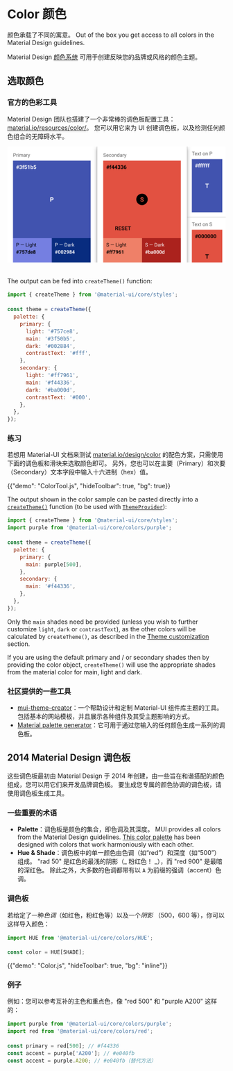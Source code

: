 # Color 颜色

<p class="description">颜色承载了不同的寓意。 Out of the box you get access to all colors in the Material Design guidelines.</p>

Material Design [颜色系统](https://material.io/design/color/) 可用于创建反映您的品牌或风格的颜色主题。

## 选取颜色

### 官方的色彩工具

Material Design 团队也搭建了一个非常棒的调色板配置工具： [material.io/resources/color/](https://material.io/resources/color/)。 您可以用它来为 UI 创建调色板，以及检测任何颜色组合的无障碍水平。

<a href="https://material.io/resources/color/#!/?view.left=0&view.right=0&primary.color=3F51B5&secondary.color=F44336" target="_blank" rel="noopener nofollow">
  <img src="/static/images/color/colorTool.png" alt="官方的色彩工具" style="width: 574px" />
</a>

<br />
<br />

The output can be fed into `createTheme()` function:

```js
import { createTheme } from '@material-ui/core/styles';

const theme = createTheme({
  palette: {
    primary: {
      light: '#757ce8',
      main: '#3f50b5',
      dark: '#002884',
      contrastText: '#fff',
    },
    secondary: {
      light: '#ff7961',
      main: '#f44336',
      dark: '#ba000d',
      contrastText: '#000',
    },
  },
});
```

### 练习

若想用 Material-UI 文档来测试 [material.io/design/color](https://material.io/design/color/) 的配色方案，只需使用下面的调色板和滑块来选取颜色即可。 另外，您也可以在主要（Primary）和次要（Secondary）文本字段中输入十六进制（hex）值。

{{"demo": "ColorTool.js", "hideToolbar": true, "bg": true}}

The output shown in the color sample can be pasted directly into a [`createTheme()`](/customization/theming/#createtheme-options-theme) function (to be used with [`ThemeProvider`](/customization/theming/#theme-provider)):

```jsx
import { createTheme } from '@material-ui/core/styles';
import purple from '@material-ui/core/colors/purple';

const theme = createTheme({
  palette: {
    primary: {
      main: purple[500],
    },
    secondary: {
      main: '#f44336',
    },
  },
});
```

Only the `main` shades need be provided (unless you wish to further customize `light`, `dark` or `contrastText`), as the other colors will be calculated by `createTheme()`, as described in the [Theme customization](/customization/palette/) section.

If you are using the default primary and / or secondary shades then by providing the color object, `createTheme()` will use the appropriate shades from the material color for main, light and dark.

### 社区提供的一些工具

- [mui-theme-creator](https://bareynol.github.io/mui-theme-creator/)：一个帮助设计和定制 Material-UI 组件库主题的工具。 包括基本的网站模板，并且展示各种组件及其受主题影响的方式。
- [Material palette generator](https://material.io/inline-tools/color/)：它可用于通过您输入的任何颜色生成一系列的调色板。

## 2014 Material Design 调色板

这些调色板最初由 Material Design 于 2014 年创建，由一些旨在和谐搭配的颜色组成，您可以用它们来开发品牌调色板。 要生成您专属的颜色协调的调色板，请使用调色板生成工具。

### 一些重要的术语

- **Palette**：调色板是颜色的集合，即色调及其深度。 MUI provides all colors from the Material Design guidelines. [This color palette](#color-palette) has been designed with colors that work harmoniously with each other.
- **Hue & Shade**：调色板中的单一颜色由色调（如“red”）和深度（如“500”）组成。 "rad 50" 是红色的最浅的阴影（_ 粉红色！ _），而 "red 900" 是最暗的深红色。 除此之外，大多数的色调都带有以 `A` 为前缀的强调（accent）色调。

### 调色板

若给定了一种*色调*（如红色，粉红色等）以及一个*阴影* （500，600 等），你可以这样导入颜色：

```jsx
import HUE from '@material-ui/core/colors/HUE';

const color = HUE[SHADE];
```

{{"demo": "Color.js", "hideToolbar": true, "bg": "inline"}}

### 例子

例如：您可以参考互补的主色和重点色，像 "red 500" 和 "purple A200" 这样的：

```js
import purple from '@material-ui/core/colors/purple';
import red from '@material-ui/core/colors/red';

const primary = red[500]; // #f44336
const accent = purple['A200']; // #e040fb
const accent = purple.A200; // #e040fb（替代方法）
```

